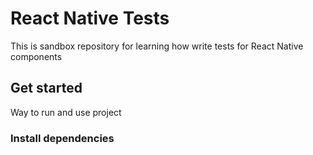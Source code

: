 # React Native Tests

This is sandbox repository for learning how write tests for React Native components

## Get started

Way to run and use project

### Install dependencies
